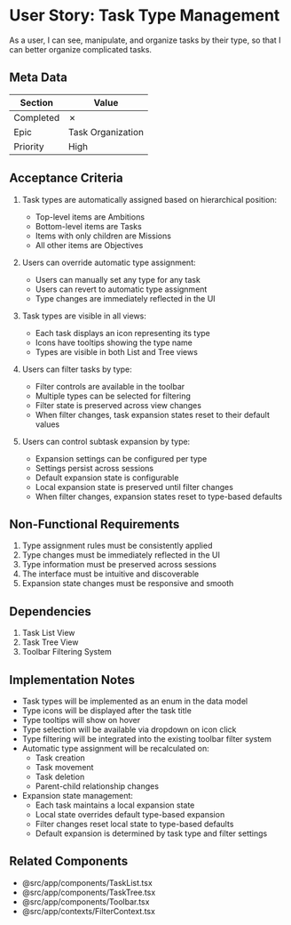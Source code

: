 # User Story: Task Type Management

As a user, I can see, manipulate, and organize tasks by their type, so that I can better organize complicated tasks.

## Meta Data
| Section | Value |
| ------- | ----- |
| Completed | ✗ |
| Epic | Task Organization |
| Priority | High |

## Acceptance Criteria

1. Task types are automatically assigned based on hierarchical position:
   - Top-level items are Ambitions
   - Bottom-level items are Tasks
   - Items with only children are Missions
   - All other items are Objectives

2. Users can override automatic type assignment:
   - Users can manually set any type for any task
   - Users can revert to automatic type assignment
   - Type changes are immediately reflected in the UI

3. Task types are visible in all views:
   - Each task displays an icon representing its type
   - Icons have tooltips showing the type name
   - Types are visible in both List and Tree views

4. Users can filter tasks by type:
   - Filter controls are available in the toolbar
   - Multiple types can be selected for filtering
   - Filter state is preserved across view changes
   - When filter changes, task expansion states reset to their default values

5. Users can control subtask expansion by type:
   - Expansion settings can be configured per type
   - Settings persist across sessions
   - Default expansion state is configurable
   - Local expansion state is preserved until filter changes
   - When filter changes, expansion states reset to type-based defaults

## Non-Functional Requirements

1. Type assignment rules must be consistently applied
2. Type changes must be immediately reflected in the UI
3. Type information must be preserved across sessions
4. The interface must be intuitive and discoverable
5. Expansion state changes must be responsive and smooth

## Dependencies

1. Task List View
2. Task Tree View
3. Toolbar Filtering System

## Implementation Notes

- Task types will be implemented as an enum in the data model
- Type icons will be displayed after the task title
- Type tooltips will show on hover
- Type selection will be available via dropdown on icon click
- Type filtering will be integrated into the existing toolbar filter system
- Automatic type assignment will be recalculated on:
  - Task creation
  - Task movement
  - Task deletion
  - Parent-child relationship changes
- Expansion state management:
  - Each task maintains a local expansion state
  - Local state overrides default type-based expansion
  - Filter changes reset local state to type-based defaults
  - Default expansion is determined by task type and filter settings

## Related Components
- @src/app/components/TaskList.tsx
- @src/app/components/TaskTree.tsx
- @src/app/components/Toolbar.tsx
- @src/app/contexts/FilterContext.tsx 